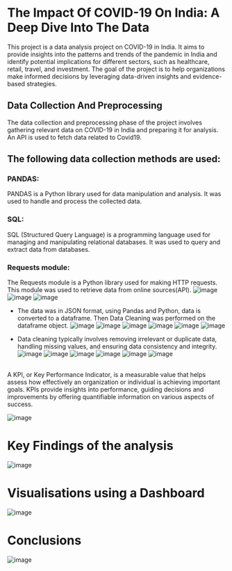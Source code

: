 # The Impact Of COVID-19 On India: A Deep Dive Into The Data

This project is a data analysis project on COVID-19 in India. It aims to provide insights into the patterns and trends of the pandemic in India and identify potential implications for different sectors, such as healthcare, retail, travel, and investment. The goal of the project is to help organizations make informed decisions by leveraging data-driven insights and evidence-based strategies.

## Data Collection And Preprocessing
The data collection and preprocessing phase of the project involves gathering relevant data on COVID-19 in India and preparing it for analysis.
An API is used to fetch data related to Covid19.
## The following data collection methods are used:
### PANDAS: 
PANDAS is a Python library used for data manipulation and analysis. It was used to handle and process the collected data.
### SQL: 
SQL (Structured Query Language) is a programming language used for managing and manipulating relational databases. It was used to query and extract data from databases.
### Requests module: 
The Requests module is a Python library used for making HTTP requests. This module was used to retrieve data from online sources(API).
![image](https://github.com/Rushikesh-Kharat/Covid19-India-Exploratory-Data-Analysis/assets/99657888/03a74cec-1fb5-4aca-902f-321d1208eba4)
![image](https://github.com/Rushikesh-Kharat/Covid19-India-Exploratory-Data-Analysis/assets/99657888/cbd3bd2e-4bf4-4dbd-ac00-a9cd58cdfc42)
![image](https://github.com/Rushikesh-Kharat/Covid19-India-Exploratory-Data-Analysis/assets/99657888/ec3f1c20-f590-4b75-9981-9319c1f189ee)
* The data was in JSON format, using Pandas and Python, data is converted to a dataframe. Then Data Cleaning was performed on the dataframe object.
![image](https://github.com/Rushikesh-Kharat/Covid19-India-Exploratory-Data-Analysis/assets/99657888/7843bed3-24e9-4c09-a6ed-6b44d29c80ef)
![image](https://github.com/Rushikesh-Kharat/Covid19-India-Exploratory-Data-Analysis/assets/99657888/22a74f21-0fb5-4f1f-91a3-d6bc7a7b41a2)
![image](https://github.com/Rushikesh-Kharat/Covid19-India-Exploratory-Data-Analysis/assets/99657888/48891ea9-7ef5-440c-b841-c8634891ace8)
![image](https://github.com/Rushikesh-Kharat/Covid19-India-Exploratory-Data-Analysis/assets/99657888/598febeb-fcf9-4c90-a843-8e656aaa7e67)
![image](https://github.com/Rushikesh-Kharat/Covid19-India-Exploratory-Data-Analysis/assets/99657888/2605714d-6665-4edc-9683-160099e30d3a)
![image](https://github.com/Rushikesh-Kharat/Covid19-India-Exploratory-Data-Analysis/assets/99657888/afb212cd-0c7c-49a1-bdce-aa223a130e42)

* Data cleaning typically involves removing irrelevant or duplicate data, handling missing values, and ensuring data consistency and integrity.
![image](https://github.com/Rushikesh-Kharat/Covid19-India-Exploratory-Data-Analysis/assets/99657888/0ed8000f-5672-421a-a17c-e62d7fc678a6)
![image](https://github.com/Rushikesh-Kharat/Covid19-India-Exploratory-Data-Analysis/assets/99657888/7f9cff4a-d3ee-4842-8e6a-2d9a1e2d2f49)
![image](https://github.com/Rushikesh-Kharat/Covid19-India-Exploratory-Data-Analysis/assets/99657888/d88c779d-b45e-4884-af25-99a78eb82fdb)
![image](https://github.com/Rushikesh-Kharat/Covid19-India-Exploratory-Data-Analysis/assets/99657888/3a77cbfd-2c71-41cd-9c73-753b2128e404)
![image](https://github.com/Rushikesh-Kharat/Covid19-India-Exploratory-Data-Analysis/assets/99657888/1d0c77c1-b99a-4e7f-ac93-8448ff38bd46)
![image](https://github.com/Rushikesh-Kharat/Covid19-India-Exploratory-Data-Analysis/assets/99657888/27f14592-83aa-4234-86c7-db8754ee7565)

<br/>
A KPI, or Key Performance Indicator, is a measurable value that helps assess how effectively an organization or individual is achieving important goals. KPIs provide insights into performance, guiding decisions and improvements by offering quantifiable information on various aspects of success.

![image](https://github.com/Rushikesh-Kharat/Covid19-India-Exploratory-Data-Analysis/assets/99657888/7387c7d2-cbcd-4767-8fd1-56f4dcc9d01a)
<br/>
# Key Findings of the analysis
![image](https://github.com/Rushikesh-Kharat/Covid19-India-Exploratory-Data-Analysis/assets/99657888/292fdb4d-752c-4f9e-aaeb-2e33c07068c6)
<br/>
# Visualisations using a Dashboard
![image](https://github.com/Rushikesh-Kharat/Covid19-India-Exploratory-Data-Analysis/assets/99657888/fe8b70b8-cdb9-4749-8015-3060eb4f7e42)

# Conclusions
![image](https://github.com/Rushikesh-Kharat/Covid19-India-Exploratory-Data-Analysis/assets/99657888/8198805b-b6d8-4b11-8087-784fe9254957)
